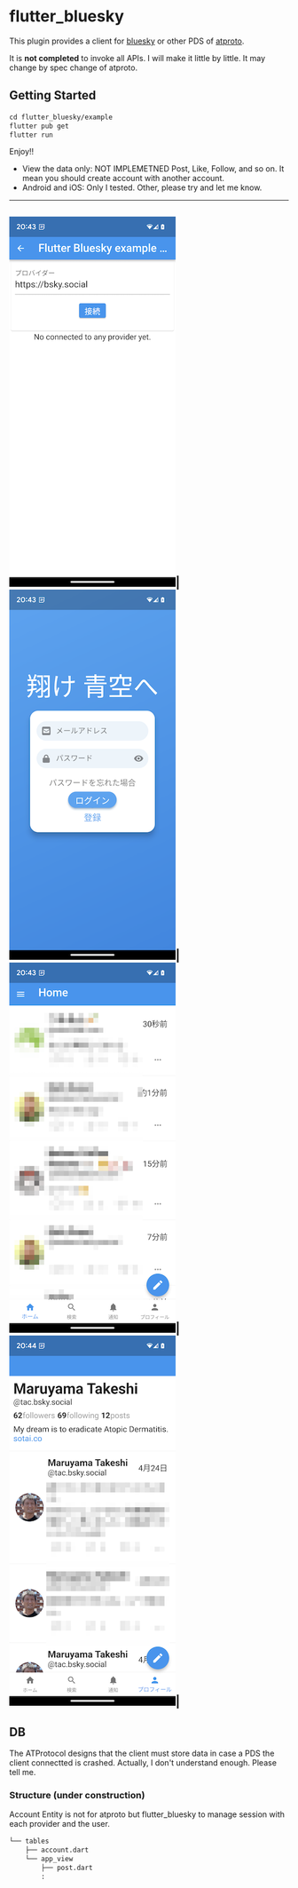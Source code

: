 # flutter_bluesky

This plugin provides a client for [bluesky](https://bsky.app/) or other PDS of [atproto](https://github.com/bluesky-social/atproto).

It is **not completed** to invoke all APIs.
I will make it little by little.
It may change by spec change of atproto.

## Getting Started
```
cd flutter_bluesky/example
flutter pub get
flutter run 
```

Enjoy!!
- View the data only: NOT IMPLEMETNED Post, Like, Follow, and so on.
  It mean you should create account with another account.
- Android and iOS: Only I tested. Other, please try and let me know.

---
![1](docs/img/connect.png)|![2](docs/img/login.png)|![3](docs/img/home.png)|![4](docs/img/profile.png)|
---
## DB 
The ATProtocol designs that the client must store data in case a PDS the client connectted is crashed.
Actually, I don't understand enough. Please tell me.

### Structure (under construction)
Account Entity is not for atproto but flutter_bluesky to manage session with each provider and the user. 
```
└── tables
    ├── account.dart
    └── app_view
        ├── post.dart
        :
```
